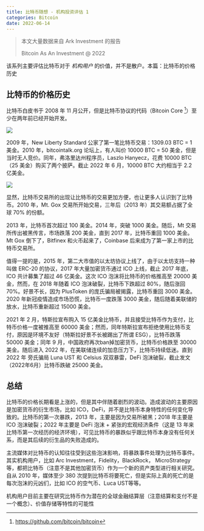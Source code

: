 ```yaml
---
title: 比特币随想 - 机构投资评估 1
categories: Bitcoin
date: 2022-06-14
---
```


> 本文大量数据来自 Ark Investment 的报告
> 
> Bitcoin As An Investment @ 2022

该系列主要评估比特币对于 *机构用户* 的价值，并不是散户。本篇：比特币的价格历史

## 比特币的价格历史

比特币白皮书于 2008 年 11 月公开，但是比特币协议的代码（Bitcoin Core [^bitcoin]）至少在两年前已经开始开发。

![](https://i.imgur.com/NtVl7Ue.png)

2009 年，New Liberty Standard 公家了第一笔比特币交易：1309.03 BTC = 1 美金。2010 年，bitcointalk.org 论坛上，有人叫价 10000 BTC = 50 美金，但是当时无人竞价。同年，弗洛里达州程序员，Laszlo Hanyecz，花费 10000 BTC （25 美金）购买了两个披萨。截止 2022 年 6 月，10000 BTC 大约相当于 2.2 亿美金。

![](https://i.imgur.com/rDbWPPK.png)

显然，比特币交易所的出现让比特币的交易更加方便，也让更多人认识到了比特币。2010 年，Mt. Gox 交易所开始交易，三年后（2013 年）其交易额占据了全球 70% 的份额。

2013 年，比特币首次超过 100 美金。2014 年，突破 1000 美金。随后，Mt 交易所传出被黑传言，市场跌落 200 美金，直到 2017 年，比特币重回 1000 美金。Mt Gox 倒下了，Bitfinex 和火币起来了，Coinbase 后来成为了第一家上市的比特币交易所。

值得一提的是，2015 年，第二大市值的以太坊协议上线了，由于以太坊支持一种叫做 ERC-20 的协议，2017 年大量加密货币通过 ICO 上线，截止 2017 年底，ICO 共计募集了超过 46 亿美金。这次 ICO 泡沫将比特币的价格推高至 20000 美金，然而，在 2018 年随着 ICO 泡沫破裂，比特币下跌超过 80%，随后涨回 70%。好景不长，因为 PlusToken 的庞氏骗局被揭露，比特币重回 3000 美金。2020 年新冠疫情造成市场恐慌，比特币一度跌落 3000 美金，随后随着美联储的放水，比特币重新超过 15000 美金。

2021 年 2 月，特斯拉宣布购入 15 亿美金比特币，并且接受比特币作为支付，比特币价格一度被推高至 60000 美金；然而，同年特斯拉宣布拒绝使用比特币支付，原因是环境不友好（特斯拉好景不长被踢出了所谓 ESG），比特币跌落 50000 美金；同年 9 月，中国政府再次ban掉加密货币，比特币价格跌至 30000 美金。随后进入 2022 年，在美联储连续的加息压力下，比特币持续低迷。直到 2022 年 旁氏骗局 Luna UST 和 Celsius 双双暴雷，DeFi 泡沫破裂，截止发文（2022年6月）比特币跌破 25000 美金。

## 总结

比特币的价格长期看是上涨的，但是其中伴随着剧烈的波动。造成波动的主要原因是加密货币的衍生市场，比如 ICO，DeFi，并不是比特币本身特性的任何变化导致的。比特币的第一次暴跌，2013 年，主要是因为交易所被黑；2018 年主要是 ICO 泡沫破裂；2022 年主要是 DeFi 泡沫 + 紧张的宏观经济条件（这是 13 年来比特币第一次经历的经济环境），可见比特币的暴跌似乎跟比特币本身没有任何关系，而是其后续的衍生品的失败造成的。

主流媒体对比特币的认知往往受到这些泡沫影响，将暴跌事件处理为比特币事件。其实机构用户，比如 Arc Investment，Fidelity，BlackRock， MicroStrategy等，都把比特币（注意不是其他加密货币）作为一个新的资产类型进行相关研究。自从 2010 年，媒体至少 380 次提到比特币将要死亡，但是实际上真的死亡的是每次泡沫的元凶们，比如 ICO 的空气币、Luca UST等等。

机构用户目前主要在研究比特币作为潜在的全球金融结算层（注意结算和支付不是一个概念）、价值存储等特性的可能性


[^bitcoin]: https://github.com/bitcoin/bitcoin

